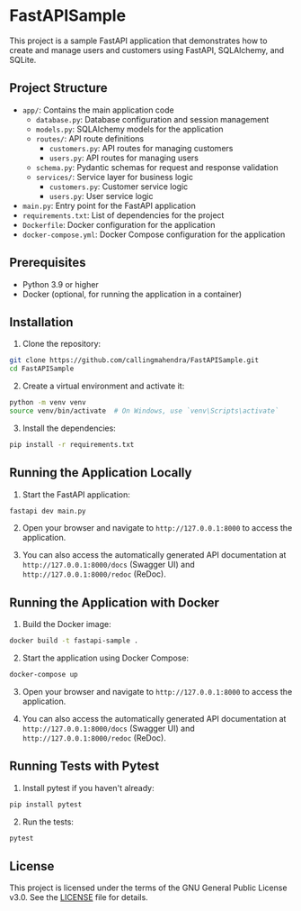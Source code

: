 # FastAPISample

This project is a sample FastAPI application that demonstrates how to create and manage users and customers using FastAPI, SQLAlchemy, and SQLite.

## Project Structure

- `app/`: Contains the main application code
  - `database.py`: Database configuration and session management
  - `models.py`: SQLAlchemy models for the application
  - `routes/`: API route definitions
    - `customers.py`: API routes for managing customers
    - `users.py`: API routes for managing users
  - `schema.py`: Pydantic schemas for request and response validation
  - `services/`: Service layer for business logic
    - `customers.py`: Customer service logic
    - `users.py`: User service logic
- `main.py`: Entry point for the FastAPI application
- `requirements.txt`: List of dependencies for the project
- `Dockerfile`: Docker configuration for the application
- `docker-compose.yml`: Docker Compose configuration for the application

## Prerequisites

- Python 3.9 or higher
- Docker (optional, for running the application in a container)

## Installation

1. Clone the repository:

```bash
git clone https://github.com/callingmahendra/FastAPISample.git
cd FastAPISample
```

2. Create a virtual environment and activate it:

```bash
python -m venv venv
source venv/bin/activate  # On Windows, use `venv\Scripts\activate`
```

3. Install the dependencies:

```bash
pip install -r requirements.txt
```

## Running the Application Locally

1. Start the FastAPI application:

```bash
fastapi dev main.py
```

2. Open your browser and navigate to `http://127.0.0.1:8000` to access the application.

3. You can also access the automatically generated API documentation at `http://127.0.0.1:8000/docs` (Swagger UI) and `http://127.0.0.1:8000/redoc` (ReDoc).

## Running the Application with Docker

1. Build the Docker image:

```bash
docker build -t fastapi-sample .
```

2. Start the application using Docker Compose:

```bash
docker-compose up
```

3. Open your browser and navigate to `http://127.0.0.1:8000` to access the application.

4. You can also access the automatically generated API documentation at `http://127.0.0.1:8000/docs` (Swagger UI) and `http://127.0.0.1:8000/redoc` (ReDoc).

## Running Tests with Pytest

1. Install pytest if you haven't already:

```bash
pip install pytest
```

2. Run the tests:

```bash
pytest
```

## License

This project is licensed under the terms of the GNU General Public License v3.0. See the [LICENSE](LICENSE) file for details.
